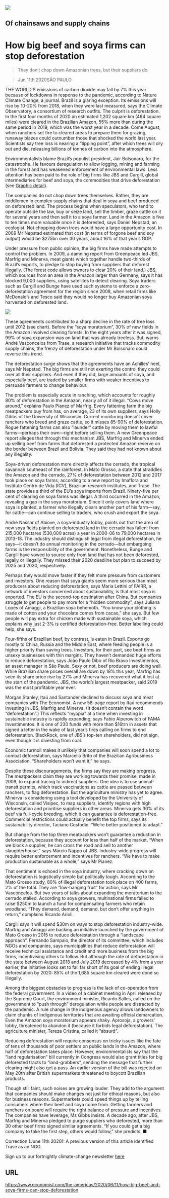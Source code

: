 ![](./images/20200613_AMP004_0.jpg)

## Of chainsaws and supply chains

# How big beef and soya firms can stop deforestation

> They don’t chop down Amazonian trees, but their suppliers do

> Jun 11th 2020SÃO PAULO

THE WORLD’S emissions of carbon dioxide may fall by 7% this year because of lockdowns in response to the pandemic, according to Nature Climate Change, a journal. Brazil is a glaring exception. Its emissions will rise by 10-20% from 2018, when they were last measured, says the Climate Observatory, a consortium of research outfits. The culprit is deforestation. In the first four months of 2020 an estimated 1,202 square km (464 square miles) were cleared in the Brazilian Amazon, 55% more than during the same period in 2019, which was the worst year in a decade. Come August, when ranchers set fire to cleared areas to prepare them for grazing, runaway blazes could outnumber those that shocked the world last year. Scientists say tree loss is nearing a “tipping point”, after which trees will dry out and die, releasing billions of tonnes of carbon into the atmosphere.

Environmentalists blame Brazil’s populist president, Jair Bolsonaro, for the catastrophe. He favours deregulation to allow logging, mining and farming in the forest and has weakened enforcement of environmental laws. Less attention has been paid to the role of big firms like JBS and Cargill, global intermediaries for beef and soya, the commodities that drive deforestation (see [Graphic detail](https://www.economist.com//graphic-detail/2020/06/11/a-study-names-firms-that-buy-products-from-areas-with-deforestation)). 

The companies do not chop down trees themselves. Rather, they are middlemen in complex supply chains that deal in soya and beef produced on deforested land. The process begins when speculators, who tend to operate outside the law, buy or seize land, sell the timber, graze cattle on it for several years and then sell it to a soya farmer. Land in the Amazon is five to ten times more valuable once it is deforested, says Daniel Nepstad, an ecologist. Not chopping down trees would have a large opportunity cost. In 2009 Mr Nepstad estimated that cost (in terms of forgone beef and soy output) would be $275bn over 30 years, about 16% of that year’s GDP.

Under pressure from public opinion, the big firms have made attempts to control the problem. In 2009, a damning report from Greenpeace led JBS, Marfrig and Minerva, meat giants which together handle two-thirds of Brazil’s exports, to pledge to stop buying from suppliers that deforest illegally. (The forest code allows owners to clear 20% of their land.) JBS, which sources from an area in the Amazon larger than Germany, says it has blocked 9,000 suppliers, using satellites to detect clearing. Soya traders such as Cargill and Bunge have used such systems to enforce a zero-deforestation agreement for the region since 2008, when retail firms like McDonald’s and Tesco said they would no longer buy Amazonian soya harvested on deforested land. 



![](./images/20200613_AMC899.png)

These agreements contributed to a sharp decline in the rate of tree loss until 2012 (see chart). Before the “soya moratorium”, 30% of new fields in the Amazon involved clearing forests. In the eight years after it was signed, 99% of soya expansion was on land that was already treeless. But, warns André Vasconcelos from Trase, a research initiative that tracks commodity supply chains, the frenzy of deforestation under Mr Bolsonaro could reverse this trend. 

The deforestation surge shows that the agreements have an Achilles’ heel, says Mr Nepstad. The big firms are still not exerting the control they could over all their suppliers. And even if they did, large amounts of soya, and especially beef, are traded by smaller firms with weaker incentives to persuade farmers to change behaviour.

The problem is especially acute in ranching, which accounts for roughly 80% of deforestation in the Amazon, nearly all of it illegal. “Cows move around,” explains Paulo Pianez of Marfrig. Every fattening farm the big meatpackers buy from has, on average, 23 of its own suppliers, says Holly Gibbs of the University of Wisconsin. Current monitoring doesn’t cover ranchers who breed and graze cattle, so it misses 85-90% of deforestation. Rogue fattening farms can also “launder” cattle by moving them to lawful farms—perhaps their own—right before selling them. A new Greenpeace report alleges that through this mechanism JBS, Marfrig and Minerva ended up selling beef from farms that deforested a protected Amazon reserve on the border between Brazil and Bolivia. They said they had not known about any illegality.

Soya-driven deforestation more directly affects the cerrado, the tropical savannah southeast of the rainforest. In Mato Grosso, a state that straddles the Amazon and the cerrado, 27% of deforestation between 2012 and 2017 took place on soya farms, according to a new report by Imaflora and Instituto Centro de Vida (ICV), Brazilian research institutes, and Trase. The state provides a third of the EU’s soya imports from Brazil. Ninety-five per cent of clearing on soya farms was illegal. A third occurred in the Amazon, revealing a gap in the soya moratorium. Since it only covers land where soya is planted, a farmer who illegally clears another part of his farm—say, for cattle—can continue selling to traders, who crush and export the soya. 

André Nassar of Abiove, a soya-industry lobby, points out that the area of new soya fields planted on deforested land in the cerrado has fallen: from 215,000 hectares (530,000 acres) a year in 2000-06 to 79,000 hectares in 2013-18. The industry should distinguish legal from illegal deforestation, he says—it doesn’t do annual monitoring in the cerrado—but embargoing farms is the responsibility of the government. Nonetheless, Bunge and Cargill have vowed to source only from land that has not been deforested, legally or illegally. They missed their 2020 deadline but plan to succeed by 2025 and 2030, respectively. 

Perhaps they would move faster if they felt more pressure from customers and investors. One reason that soya giants seem more serious than meat producers about reducing deforestation, says Maria Lettini of FAIRR, a network of investors concerned about sustainability, is that most soya is exported. The EU is the second-top destination after China. But companies struggle to get people to pay more for a “hidden commodity”, says Juliana Lopes of Amaggi, a Brazilian soya behemoth. “You know your clothing is made of cotton and your chocolate comes from cacao,” she says. But few people will pay extra for chicken made with sustainable soya, which explains why just 2-3% is certified deforestation-free. Better labelling could help, she says.

Four-fifths of Brazilian beef, by contrast, is eaten in Brazil. Exports go mostly to China, Russia and the Middle East, where feeding people is a higher priority than saving trees. Investors, for their part, see beef firms as unsexy businesses with thin margins. They haven’t demanded huge efforts to reduce deforestation, says João Paulo Dibo of Rio Bravo Investimentos, an asset manager in São Paulo. Sexy or not, beef producers are doing well. While Brazilian share prices overall are down by 18% this year, Marfrig has seen its share price rise by 27% and Minerva has recovered what it lost at the start of the pandemic. JBS, the world’s largest meatpacker, said 2019 was the most profitable year ever.

Morgan Stanley, Itaú and Santander declined to discuss soya and meat companies with The Economist. A new 58-page report by Itaú recommends investing in JBS, Marfrig and Minerva. (It doesn’t contain the word “deforestation”.) This reflects “myopia” at a time when investing in sustainable industry is rapidly expanding, says Fabio Alperowitch of FAMA Investimentos. It is one of 230 funds with more than $16trn in assets that signed a letter in the wake of last year’s fires calling on firms to end deforestation. BlackRock, one of JBS’s top-ten shareholders, did not sign, even though it is divesting from coal. 

Economic turmoil makes it unlikely that companies will soon spend a lot to combat deforestation, says Marcello Brito of the Brazilian Agribusiness Association. “Shareholders won’t want it,” he says.

Despite these discouragements, the firms say they are making progress. The meatpackers claim they are working towards their promise, made in 2009, to expand tracing to indirect suppliers. One idea is to use animal-transit permits, which track vaccinations as cattle are passed between ranchers, to flag deforestation. But the agriculture ministry has yet to agree. Minerva is considering using a tool developed by the University of Wisconsin, called Visipec, to map suppliers, identify regions with high deforestation and prioritise suppliers in other areas. Minerva gets 30% of its beef via full-cycle breeding, which it can guarantee is deforestation-free. Commercial restrictions could actually benefit the top firms, says its sustainability director, Taciano Custodio. “We’re better positioned to adapt.”

But change from the top three meatpackers won’t guarantee a reduction in deforestation, because they account for less than half of the market. “When we block a supplier, he can cross the road and sell to another slaughterhouse,” says Márcio Nappo of JBS. Industry-wide progress will require better enforcement and incentives for ranchers. “We have to make production sustainable as a whole,” says Mr Pianez.

That sentiment is echoed in the soya industry, where cracking down on deforestation is logistically simple but politically tough. According to the Mato Grosso study, 80% of illegal deforestation took place on 400 farms, 2% of the total. They are “low-hanging fruit” for action, says Mr Vasconcelos. But two years of talks about expanding the moratorium to the cerrado stalled. According to soya growers, multinational firms failed to raise $250m to launch a fund for compensating farmers who retain woodland. “They demand, demand, demand, but don’t offer anything in return,” complains Ricardo Arioli.

Cargill says it will spend $30m on ways to stop deforestation industry-wide. Marfrig and Amaggi are backing an initiative launched by the government of Mato Grosso in 2015 to reduce deforestation through a “landscape approach”. Fernando Sampaio, the director of its committee, which includes NGOs and companies, says municipalities that reduce deforestation will receive technical assistance and credit and more business from the big firms, incentivising others to follow. But although the rate of deforestation in the state between August 2018 and July 2019 decreased by 4% from a year earlier, the initiative looks set to fall far short of its goal of ending illegal deforestation by 2020: 85% of the 1,685 square km cleared were done so illegally. 

Among the biggest obstacles to progress is the lack of co-operation from the federal government. In a video of a cabinet meeting in April released by the Supreme Court, the environment minister, Ricardo Salles, called on the government to “push through” deregulation while people are distracted by the pandemic. A rule change in the indigenous agency allows landowners to claim chunks of indigenous territories that are awaiting official demarcation. Even the Amazon soya moratorium appears shaky. Aprosoja, a growers’ lobby, threatened to abandon it (because it forbids legal deforestation). The agriculture minister, Tereza Cristina, called it “absurd”.

Reducing deforestation will require consensus on tricky issues like the fate of tens of thousands of poor settlers on public lands in the Amazon, where half of deforestation takes place. However, environmentalists say that the “land regularisation” bill currently in Congress would also grant titles for big deforested tracts to “land-grabbers”, sending the message that further clearing might also get a pass. An earlier version of the bill was rejected on May 20th after British supermarkets threatened to boycott Brazilian products.

Though still faint, such noises are growing louder. They add to the argument that companies should make changes not just for ethical reasons, but also for business reasons. Supermarkets could speed things up by telling consumers where their beef and soya come from. Getting farmers and ranchers on board will require the right balance of pressure and incentives. The companies have leverage, Ms Gibbs insists. A decade ago, after JBS, Marfrig and Minerva pledged to purge suppliers who deforested, more than 30 other beef firms signed similar agreements. “If you could get a big company to take the first step, others would follow,” she predicts. ■

Correction (June 11th 2020): A previous version of this article identified Trase as an NGO.

Sign up to our fortnightly climate-change newsletter [here](https://www.economist.com//theclimateissue/)

## URL

https://www.economist.com/the-americas/2020/06/11/how-big-beef-and-soya-firms-can-stop-deforestation
